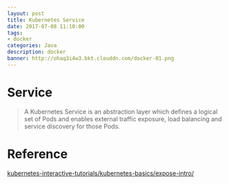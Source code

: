 ```yaml
---
layout: post
title: Kubernetes Service
date: 2017-07-08 11:10:00
tags:
- docker
categories: Java
description: docker
banner: http://ohaq3i4w3.bkt.clouddn.com/docker-01.png
---
```


# Service

> A Kubernetes Service is an abstraction layer which defines a logical set of Pods and enables external traffic exposure, load balancing and service discovery for those Pods.


# Reference
[kubernetes-interactive-tutorials/kubernetes-basics/expose-intro/](https://kubernetes.io/docs/tutorials/kubernetes-basics/explore-intro/)

